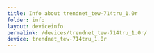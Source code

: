 ```yaml
---
title: Info about trendnet_tew-714tru_1.0r
folder: info
layout: deviceinfo
permalink: /devices/trendnet_tew-714tru_1.0r/
device: trendnet_tew-714tru_1.0r
---
```

